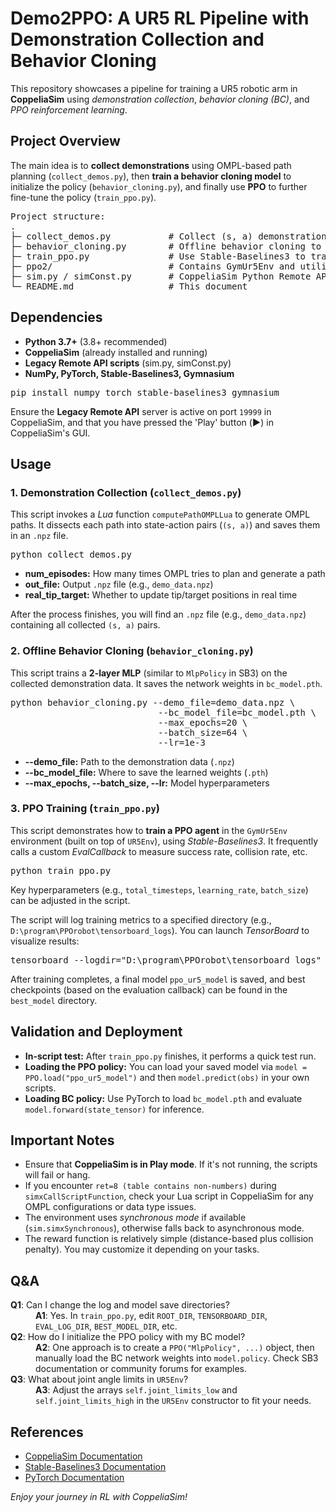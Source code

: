 <!DOCTYPE html>
<html>
<head>
  <meta charset="utf-8">

</head>
<body>

<h1>Demo2PPO: A UR5 RL Pipeline with Demonstration Collection and Behavior Cloning</h1>

<p>
  This repository showcases a pipeline for training a UR5 robotic arm in <strong>CoppeliaSim</strong> using 
  <em>demonstration collection</em>, <em>behavior cloning (BC)</em>, and <em>PPO reinforcement learning</em>.
</p>

<h2>Project Overview</h2>
<p>
  The main idea is to <strong>collect demonstrations</strong> using OMPL-based path planning 
  (<code>collect_demos.py</code>), then <strong>train a behavior cloning model</strong> to initialize the policy 
  (<code>behavior_cloning.py</code>), and finally use <strong>PPO</strong> to further fine-tune the policy 
  (<code>train_ppo.py</code>). 
</p>

<pre>
Project structure:
.
├─ collect_demos.py           # Collect (s, a) demonstration data using OMPL in CoppeliaSim
├─ behavior_cloning.py        # Offline behavior cloning to learn a policy from demonstrations
├─ train_ppo.py               # Use Stable-Baselines3 to train a PPO agent on UR5
├─ ppo2/                      # Contains GymUr5Env and utility scripts
├─ sim.py / simConst.py       # CoppeliaSim Python Remote API (needed for script import)
└─ README.md                  # This document
</pre>

<h2>Dependencies</h2>
<ul>
  <li><strong>Python 3.7+</strong> (3.8+ recommended)</li>
  <li><strong>CoppeliaSim</strong> (already installed and running)</li>
  <li><strong>Legacy Remote API scripts</strong> (sim.py, simConst.py)</li>
  <li><strong>NumPy, PyTorch, Stable-Baselines3, Gymnasium</strong></li>
</ul>

<pre>pip install numpy torch stable-baselines3 gymnasium</pre>

<p>
  Ensure the <strong>Legacy Remote API</strong> server is active on port <code>19999</code> in CoppeliaSim, 
  and that you have pressed the 'Play' button (<strong>▶</strong>) in CoppeliaSim's GUI.
</p>

<h2>Usage</h2>

<h3>1. Demonstration Collection (<code>collect_demos.py</code>)</h3>
<p>
  This script invokes a <em>Lua</em> function <code>computePathOMPLLua</code> to generate OMPL paths. 
  It dissects each path into state-action pairs (<code>(s, a)</code>) and saves them in an <code>.npz</code> file.
</p>

<pre>python collect_demos.py</pre>

<ul>
  <li><strong>num_episodes:</strong> How many times OMPL tries to plan and generate a path</li>
  <li><strong>out_file:</strong> Output <code>.npz</code> file (e.g., <code>demo_data.npz</code>)</li>
  <li><strong>real_tip_target:</strong> Whether to update tip/target positions in real time</li>
</ul>

<p>
  After the process finishes, you will find an <code>.npz</code> file (e.g., <code>demo_data.npz</code>) 
  containing all collected <code>(s, a)</code> pairs.
</p>

<h3>2. Offline Behavior Cloning (<code>behavior_cloning.py</code>)</h3>
<p>
  This script trains a <strong>2-layer MLP</strong> (similar to <code>MlpPolicy</code> in SB3) on the collected 
  demonstration data. It saves the network weights in <code>bc_model.pth</code>.
</p>

<pre>python behavior_cloning.py --demo_file=demo_data.npz \
                            --bc_model_file=bc_model.pth \
                            --max_epochs=20 \
                            --batch_size=64 \
                            --lr=1e-3
</pre>

<ul>
  <li><strong>--demo_file:</strong> Path to the demonstration data (<code>.npz</code>)</li>
  <li><strong>--bc_model_file:</strong> Where to save the learned weights (<code>.pth</code>)</li>
  <li><strong>--max_epochs, --batch_size, --lr:</strong> Model hyperparameters</li>
</ul>

<h3>3. PPO Training (<code>train_ppo.py</code>)</h3>
<p>
  This script demonstrates how to <strong>train a PPO agent</strong> in the <code>GymUr5Env</code> environment 
  (built on top of <code>UR5Env</code>), using <em>Stable-Baselines3</em>. It frequently calls a custom 
  <em>EvalCallback</em> to measure success rate, collision rate, etc.
</p>

<pre>python train_ppo.py</pre>

<p>
  Key hyperparameters (e.g., <code>total_timesteps</code>, <code>learning_rate</code>, <code>batch_size</code>) 
  can be adjusted in the script.
</p>
<p>
  The script will log training metrics to a specified directory (e.g., 
  <code>D:\program\PPOrobot\tensorboard_logs</code>). 
  You can launch <em>TensorBoard</em> to visualize results:
</p>

<pre>tensorboard --logdir="D:\program\PPOrobot\tensorboard_logs"</pre>

<p>
  After training completes, a final model <code>ppo_ur5_model</code> is saved, and best checkpoints 
  (based on the evaluation callback) can be found in the <code>best_model</code> directory.
</p>

<h2>Validation and Deployment</h2>
<ul>
  <li><strong>In-script test:</strong> After <code>train_ppo.py</code> finishes, it performs a quick test run.</li>
  <li><strong>Loading the PPO policy:</strong> You can load your saved model via 
    <code>model = PPO.load("ppo_ur5_model")</code> and then <code>model.predict(obs)</code> in your own scripts.</li>
  <li><strong>Loading BC policy:</strong> Use PyTorch to load <code>bc_model.pth</code> and evaluate 
    <code>model.forward(state_tensor)</code> for inference.</li>
</ul>

<h2>Important Notes</h2>
<ul>
  <li>Ensure that <strong>CoppeliaSim is in Play mode</strong>. If it's not running, the scripts will fail or hang.</li>
  <li>If you encounter <code>ret=8 (table contains non-numbers)</code> during <code>simxCallScriptFunction</code>, 
      check your Lua script in CoppeliaSim for any OMPL configurations or data type issues.</li>
  <li>The environment uses <em>synchronous mode</em> if available (<code>sim.simxSynchronous</code>), 
      otherwise falls back to asynchronous mode.</li>
  <li>The reward function is relatively simple (distance-based plus collision penalty). 
      You may customize it depending on your tasks.</li>
</ul>

<h2>Q&amp;A</h2>
<dl>
  <dt><strong>Q1</strong>: Can I change the log and model save directories?</dt>
  <dd>
    <strong>A1</strong>: Yes. In <code>train_ppo.py</code>, edit <code>ROOT_DIR</code>, 
    <code>TENSORBOARD_DIR</code>, <code>EVAL_LOG_DIR</code>, <code>BEST_MODEL_DIR</code>, etc.
  </dd>

  <dt><strong>Q2</strong>: How do I initialize the PPO policy with my BC model?</dt>
  <dd>
    <strong>A2</strong>: One approach is to create a <code>PPO("MlpPolicy", ...)</code> object, 
    then manually load the BC network weights into <code>model.policy</code>. 
    Check SB3 documentation or community forums for examples.
  </dd>

  <dt><strong>Q3</strong>: What about joint angle limits in <code>UR5Env</code>?</dt>
  <dd>
    <strong>A3</strong>: Adjust the arrays 
    <code>self.joint_limits_low</code> and <code>self.joint_limits_high</code> 
    in the <code>UR5Env</code> constructor to fit your needs.
  </dd>
</dl>

<h2>References</h2>
<ul>
  <li><a href="https://www.coppeliarobotics.com/docs/">CoppeliaSim Documentation</a></li>
  <li><a href="https://stable-baselines3.readthedocs.io/">Stable-Baselines3 Documentation</a></li>
  <li><a href="https://pytorch.org/docs/stable/">PyTorch Documentation</a></li>
</ul>

<p><em>Enjoy your journey in RL with CoppeliaSim!</em></p>

</body>
</html>
